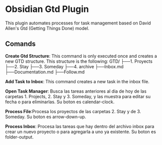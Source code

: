 # Obsidian Gtd Plugin
This plugin automates processes for task management based on David Allen's Gtd (Getting Things Done) model.

## Comands
**Create Gtd Structure**: This command is only executed once and creates a new GTD structure. This structure is the following:
GTD/
├──1. Proyects
├──2. Stay
├──3. Someday
├──4. archive
├──Inbox.md
├──Documentation.md
├──Follow.md

**Add Task to Inbox**: This command creates a new task in the inbox file.

**Open Task Manager**: Busca las tareas anteriores al dia de hoy de las carpetas 1. Projects, 2. Stay y 3. Someday, y las muestra para editar su fecha o para eliminarlas. Su boton es calendar-clock.

**Process File**:Procesa los proyectos de las carpetas 2. Stay y de 3. Someday. Su boton es arrow-down-up.

**Process Inbox**: Procesa las tareas que hay dentro del archivo inbox para crear un nuevo proyecto o para agregarla a uno ya existente. Su boton es folder-output.


